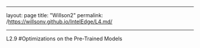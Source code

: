 ---
layout: page 
title: "Willson2"
permalink: /https://willsonv.github.io/IntelEdge/L4.md/

--------


L2.9 #Optimizations on the Pre-Trained Models
